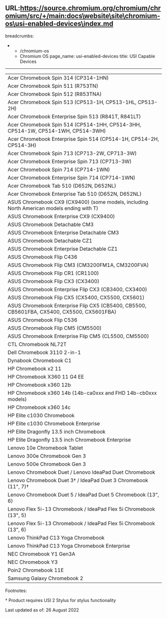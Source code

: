 URL:https://source.chromium.org/chromium/chromium/src/+/main:docs\website\site\chromium-os\usi-enabled-devices\index.md
---
breadcrumbs:
- - /chromium-os
  - Chromium OS
page_name: usi-enabled-devices
title: USI Capable Devices
---

<table>
<tr>
<td>Acer Chromebook Spin 314 (CP314-1HN)</td>

</tr>
<tr>

<td>Acer Chromebook Spin 511 (R753TN)</td>

</tr>
<tr>

<td>Acer Chromebook Spin 512 (R853TNA)</td>

</tr>
<tr>

<td>Acer Chromebook Spin 513 (CP513-1H, CP513-1HL, CP513-2H)</td>

</tr>
<tr>

<td>Acer Chromebook Enterprise Spin 513 (R841T, R841LT)</td>

</tr>
<tr>

<td>Acer Chromebook Spin 514 (CP514-1HH, CP514-3HH, CP514-1W, CP514-1WH, CP514-3WH)</td>

</tr>
<tr>

<td>Acer Chromebook Enterprise Spin 514 (CP514-1H, CP514-2H, CP514-3H)</td>

</tr>
<tr>

<td>Acer Chromebook Spin 713 (CP713-2W, CP713-3W)</td>

</tr>
<tr>

<td>Acer Chromebook Enterprise Spin 713 (CP713-3W)</td>

</tr>
<tr>

<td>Acer Chromebook Spin 714 (CP714-1WN)</td>

</tr>
<tr>

<td>Acer Chromebook Enterprise Spin 714 (CP714-1WN)</td>

</tr>
<tr>

<td>Acer Chromebook Tab 510 (D652N, D652NL)</td>

</tr>
<tr>

<td>Acer Chromebook Enterprise Tab 510 (D652N, D652NL)</td>

</tr>
<tr>

<td>ASUS Chromebook CX9 (CX9400) (some models, including North American models ending with T)</td>

</tr>
<tr>

<td>ASUS Chromebook Enterprise CX9 (CX9400)</td>

</tr>
<tr>

<td>ASUS Chromebook Detachable CM3</td>

</tr>
<tr>

<td>ASUS Chromebook Enterprise Detachable CM3</td>

</tr>
<tr>

<td>ASUS Chromebook Detachable CZ1</td>

</tr>
<tr>

<td>ASUS Chromebook Enterprise Detachable CZ1</td>

</tr>
<tr>

<td>ASUS Chromebook Flip C436</td>

</tr>
<tr>

<td>ASUS Chromebook Flip CM3 (CM3200FM1A, CM3200FVA)</td>

</tr>
<tr>

<td>ASUS Chromebook Flip CR1 (CR1100)</td>

</tr>
<tr>

<td>ASUS Chromebook Flip CX3 (CX3400)</td>

</tr>
<tr>

<td>ASUS Chromebook Enterprise Flip CX3 (CB3400, CX3400)</td>

</tr>
<tr>

<td>ASUS Chromebook Flip CX5 (CX5400, CX5500, CX5601)</td>

</tr>
<tr>

<td>ASUS Chromebook Enterprise Flip CX5 (CB5400, CB5500, CB5601FBA, CX5400, CX5500, CX5601FBA)</td>

</tr>
<tr>

<td>ASUS Chromebook Flip C536 </td>

</tr>
<tr>

<td>ASUS Chromebook Flip CM5 (CM5500)</td>

</tr>
<tr>

<td>ASUS Chromebook Enterprise Flip CM5 (CL5500, CM5500)</td>

</tr>
<tr>

<td>CTL Chromebook NL72T</td>

</tr>
<tr>

<td>Dell Chromebook 3110 2-in-1</td>

</tr>
<tr>

<td>Dynabook Chromebook C1</td>

</tr>
<tr>

<td>HP Chromebook x2 11</td>

</tr>
<tr>

<td>HP Chromebook X360 11 G4 EE</td>

</tr>
<tr>

<td>HP Chromebook x360 12b</td>

</tr>
<tr>

<td>HP Chromebook x360 14b (14b-ca0xxx and FHD 14b-cb0xxx models)</td>

</tr>
<tr>

<td>HP Chromebook x360 14c</td>

</tr>
<tr>

<td>HP Elite c1030 Chromebook</td>

</tr>
<tr>

<td>HP Elite c1030 Chromebook Enterprise</td>

</tr>
<tr>

<td>HP Elite Dragonfly 13.5 inch Chromebook</td>

</tr>
<tr>

<td>HP Elite Dragonfly 13.5 inch Chromebook Enterprise</td>

</tr>
<tr>

<td>Lenovo 10e Chromebook Tablet</td>

</tr>
<tr>

<td>Lenovo 300e Chromebook Gen 3</td>

</tr>
<tr>

<td>Lenovo 500e Chromebook Gen 3</td>

</tr>
<tr>

<td>Lenovo Chromebook Duet / Lenovo IdeaPad Duet Chromebook</td>

</tr>
<tr>

<td>Lenovo Chromebook Duet 3† / IdeaPad Duet 3 Chromebook (11", 7)†</td>

</tr>
<tr>

<td>Lenovo Chromebook Duet 5 / IdeaPad Duet 5 Chromebook (13”, 6)</td>

</tr>
<tr>

<td>Lenovo Flex 5i-13 Chromebook / IdeaPad Flex 5i Chromebook (13", 5)</td>

</tr>
<tr>

<td>Lenovo Flex 5i-13 Chromebook / IdeaPad Flex 5i Chromebook (13”, 6)</td>

</tr>
<tr>

<td>Lenovo ThinkPad C13 Yoga Chromebook</td>

</tr>
<tr>

<td>Lenovo ThinkPad C13 Yoga Chromebook Enterprise</td>

</tr>
<tr>

<td>NEC Chromebook Y1 Gen3A</td>

</tr>
<tr>
<td>NEC Chromebook Y3</td>

</tr>
<tr>

<td>Poin2 Chromebook 11E</td>

</tr>
<tr>

<td>Samsung Galaxy Chromebook 2</td>

</tr>

</table>

Footnotes:
<p>† Product requires USI 2 Stylus for stylus functionality

Last updated as of: 26 August 2022
